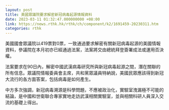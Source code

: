 ```yaml
---
layout: post
title: 美國眾議院要求解密新冠病毒起源情報資料
date: 2023-03-11 01:32:47.000000000 +08:00
link: https://news.rthk.hk/rthk/ch/component/k2/1691459-20230311.htm
categories: rthk
---
```


美國國會眾議院以419票對0票，一致通過要求解密有關新冠病毒起源的美國情報資料，參議院在本月初亦已經通過法案，法案將交由總統拜登簽署成法或運用否決權。

法案要求在90日內，解密中國武漢病毒研究所與新冠病毒起源之間，潛在關聯的所有信息。眾議院情報委員會主席，共和黨眾議員特納說，美國民眾應該得到新冠大流行的各方面答案，包括病毒是如何產生。

中方多次強調，新冠病毒溯源是科學問題，不應被政治化，實驗室洩漏極不可能的結論，是中國和世衛聯合專家實地走訪武漢相關實驗室，並與相關科研人員深入交流的基礎上得出。
